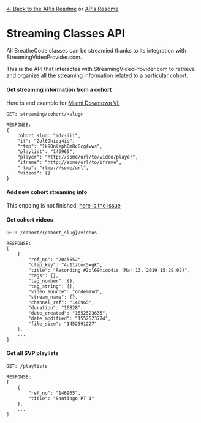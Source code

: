 [<- Back to the APIs Readme](../docs/README.md) or [APIs Readme](../README.md)

# Streaming Classes API

All BreatheCode classes can be streamied thanks to its integration with StreamingVideoProvider.com.

This is the API that interactes with StreamingVideoProvider.com to retrieve and organize all the streaming information related to a particular cohort.

#### Get streaming information from a cohort

Here is and example for [Miami Downtown VII](http://assets.breatheco.de/apis/streaming/cohort/miami-downtown-vii)

```
GET: streaming/cohort/<slug>

RESPONSE:
{
    cohort_slug: "mdc-iii",
    "it": "2ol69hioq4is",
    "rtmp": "1k90nleph0m8c8cg4wws",
    "playlist": "146965",
    "player": "http://some/url/to/video/player",
    "iframe": "http://some/url/to/iframe",
    "rtmp": "rtmp://some/url",
    "videos": []
}
```

#### Add new cohort streaming info

This enpoing is not finished, [here is the issue](https://github.com/breatheco-de/assets/issues/57)

#### Get cohort videos
```
GET: /cohort/{cohort_slug}/videos

RESPONSE:
[
    {
        "ref_no": "2045652",
        "clip_key": "4u11zbuc5xgk",
        "title": "Recording #2ol69hioq4is (Mar 13, 2019 15:29:02)",
        "tags": {},
        "tag_number": {},
        "tag_string": {},
        "video_source": "ondemand",
        "stream_name": {},
        "channel_ref": "146965",
        "duration": "10828",
        "date_created": "1552523635",
        "date_modified": "1552523774",
        "file_size": "1452591227"
    },
    ...
]
```

#### Get all SVP playlists
```
GET: /playlists

RESPONSE:
[
    {
        "ref_no": "146965",
        "title": "Santiago PT 1"
    },
    ...
]
```